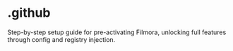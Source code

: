 # .github
Step-by-step setup guide for pre-activating Filmora, unlocking full features through config and registry injection.
